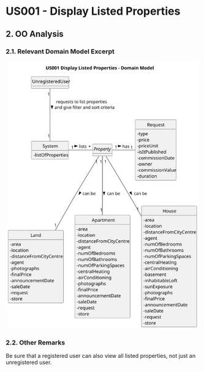 # US001 - Display Listed Properties

## 2. OO Analysis

### 2.1. Relevant Domain Model Excerpt

![US001-MD](svg/US001-MD.svg)

### 2.2. Other Remarks

Be sure that a registered user can also view all listed properties, not just an unregistered user.

